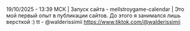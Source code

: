19/10/2025 - 13:39 МСК | Запуск сайта - mellstroygame-calendar | Это мой первый опыт в публикации сайтов. До этого я занимался лишь версткой :) 
tt - @walderissimii 
https://www.tiktok.com/@walderissimii 
